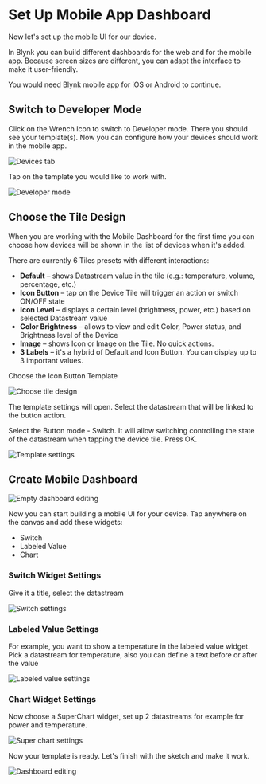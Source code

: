 # Set Up Mobile App Dashboard

Now let's set up the mobile UI for our device.

In Blynk you can build different dashboards for the web and for the mobile app. Because screen sizes are different, you can adapt the interface to make it user-friendly.

You would need Blynk mobile app for iOS or Android to continue.

## Switch to Developer Mode

Click on the Wrench Icon to switch to Developer mode. There you should see your template\(s\). Now you can configure how your devices should work in the mobile app.

![Devices tab](https://user-images.githubusercontent.com/72790181/119994637-7235cd80-bfd5-11eb-9ad5-b932d1bfc1a6.png)

Tap on the template you would like to work with.

![Developer mode](https://user-images.githubusercontent.com/72790181/119501811-e2dcb000-bd71-11eb-8d15-23889cdc4176.png)

## Choose the Tile Design

When you are working with the Mobile Dashboard for the first time you can choose how devices will be shown in the list of devices when it's added.

There are currently 6 Tiles presets with different interactions:

* **Default** – shows Datastream value in the tile \(e.g.: temperature, volume, percentage, etc.\)
* **Icon Button** – tap on the Device Tile will trigger an action or switch ON/OFF state
* **Icon Level** – displays a certain level \(brightness, power, etc.\) based on selected Datastream value
* **Color Brightness** – allows to view and edit Color, Power status, and Brightness level of the Device
* **Image** – shows Icon or Image on the Tile. No quick actions. 
* **3 Labels** – it's a hybrid of Default and Icon Button. You can display up to 3 important values.

Choose the Icon Button Template

![Choose tile design](https://user-images.githubusercontent.com/72790181/119505413-9a26f600-bd75-11eb-9a73-986f5ab3dce0.png)

The template settings will open. Select the datastream that will be linked to the button action.

Select the Button mode - Switch. It will allow switching controlling the state of the datastream when tapping the device tile. Press OK.

![Template settings](https://user-images.githubusercontent.com/72790181/119505758-f427bb80-bd75-11eb-8a7a-175df903c363.png)

## Create Mobile Dashboard

![Empty dashboard editing](https://user-images.githubusercontent.com/72790181/119505806-00ac1400-bd76-11eb-9881-42b8daf4c4fb.png)

Now you can start building a mobile UI for your device. Tap anywhere on the canvas and add these widgets:

* Switch
* Labeled Value
* Chart

### Switch Widget Settings

Give it a title, select the datastream

![Switch settings](https://user-images.githubusercontent.com/72790181/119505855-0bff3f80-bd76-11eb-9169-c2a641f49592.png)

### Labeled Value Settings

For example, you want to show a temperature in the labeled value widget.  
Pick a datastream for temperature, also you can define a text before or after the value

![Labeled value settings](https://user-images.githubusercontent.com/72790181/119505877-10c3f380-bd76-11eb-8a83-e12979866280.png)

### Chart Widget Settings

Now choose a SuperChart widget, set up 2 datastreams for example for power and temperature.

![Super chart settings](https://user-images.githubusercontent.com/72790181/119505920-1ae5f200-bd76-11eb-9d9c-911602789f53.png)

Now your template is ready. Let's finish with the sketch and make it work.

![Dashboard editing](https://user-images.githubusercontent.com/72790181/119506005-2c2efe80-bd76-11eb-8f44-e6181d3b3c38.png)

